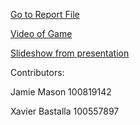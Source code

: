 [Go to Report File](https://github.com/jamie-mason/ComputerGraphicsAssignment/blob/main/computerGraphicsAssignment1/Report%20for%20computer%20graphics%20Project.pdf)

[Video of Game](https://www.youtube.com/watch?v=NQcVXgRch6I)

[Slideshow from presentation](https://docs.google.com/presentation/d/1novyup4x6b0Rv8UeB0Ev4KME6UkXUZu2BHN_ULR89g8/edit?usp=sharing)

Contributors: 

Jamie Mason 100819142

Xavier Bastalla 100557897
